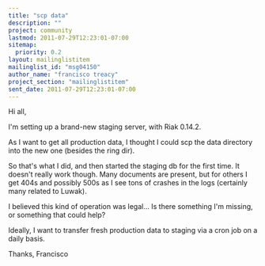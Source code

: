 ```yaml
---
title: "scp data"
description: ""
project: community
lastmod: 2011-07-29T12:23:01-07:00
sitemap:
  priority: 0.2
layout: mailinglistitem
mailinglist_id: "msg04150"
author_name: "francisco treacy"
project_section: "mailinglistitem"
sent_date: 2011-07-29T12:23:01-07:00
---
```



Hi all,

I'm setting up a brand-new staging server, with Riak 0.14.2.

As I want to get all production data, I thought I could scp the data
directory into the new one (besides the ring dir).

So that's what I did, and then started the staging db for the first
time. It doesn't really work though. Many documents are present, but
for others I get 404s and possibly 500s as I see tons of crashes in
the logs (certainly many related to Luwak).

I believed this kind of operation was legal... Is there something I'm
missing, or something that could help?

Ideally, I want to transfer fresh production data to staging via a
cron job on a daily basis.

Thanks,
Francisco

